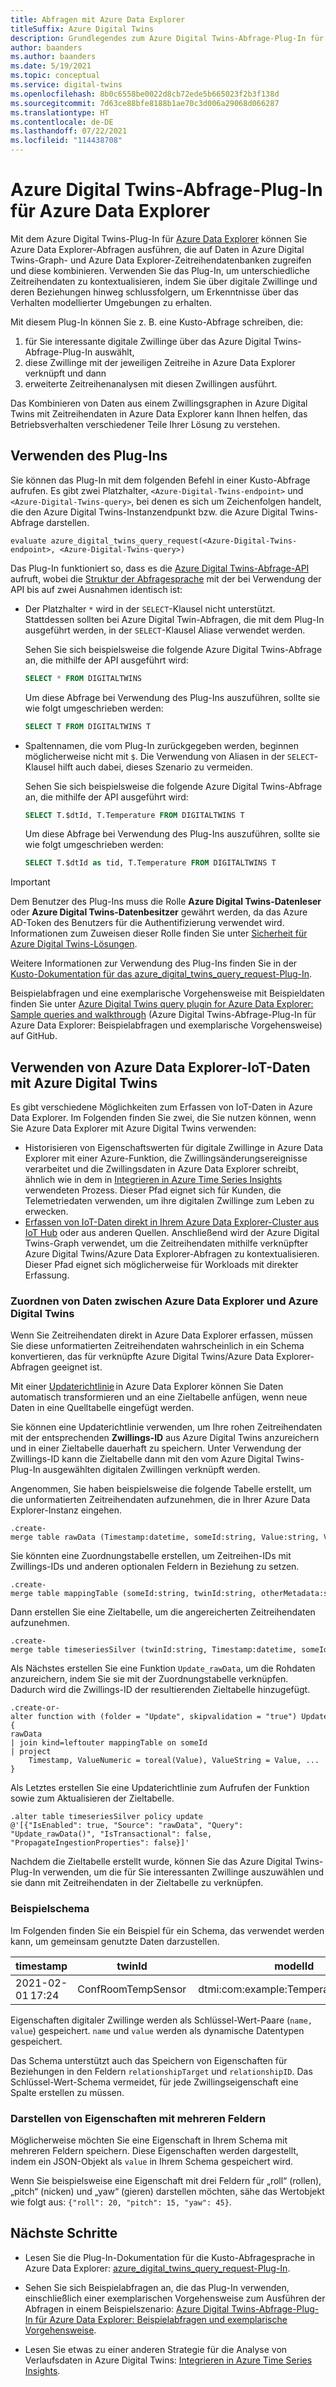 ```yaml
---
title: Abfragen mit Azure Data Explorer
titleSuffix: Azure Digital Twins
description: Grundlegendes zum Azure Digital Twins-Abfrage-Plug-In für Azure Data Explorer
author: baanders
ms.author: baanders
ms.date: 5/19/2021
ms.topic: conceptual
ms.service: digital-twins
ms.openlocfilehash: 8b0c6558be0022d8cb72ede5b665023f2b3f138d
ms.sourcegitcommit: 7d63ce88bfe8188b1ae70c3d006a29068d066287
ms.translationtype: HT
ms.contentlocale: de-DE
ms.lasthandoff: 07/22/2021
ms.locfileid: "114438708"
---
```

# <a name="azure-digital-twins-query-plugin-for-azure-data-explorer"></a>Azure Digital Twins-Abfrage-Plug-In für Azure Data Explorer

Mit dem Azure Digital Twins-Plug-In für [Azure Data Explorer](/azure/data-explorer/data-explorer-overview) können Sie Azure Data Explorer-Abfragen ausführen, die auf Daten in Azure Digital Twins-Graph- und Azure Data Explorer-Zeitreihendatenbanken zugreifen und diese kombinieren. Verwenden Sie das Plug-In, um unterschiedliche Zeitreihendaten zu kontextualisieren, indem Sie über digitale Zwillinge und deren Beziehungen hinweg schlussfolgern, um Erkenntnisse über das Verhalten modellierter Umgebungen zu erhalten.

Mit diesem Plug-In können Sie z. B. eine Kusto-Abfrage schreiben, die:
1. für Sie interessante digitale Zwillinge über das Azure Digital Twins-Abfrage-Plug-In auswählt,
2. diese Zwillinge mit der jeweiligen Zeitreihe in Azure Data Explorer verknüpft und dann 
3. erweiterte Zeitreihenanalysen mit diesen Zwillingen ausführt.  

Das Kombinieren von Daten aus einem Zwillingsgraphen in Azure Digital Twins mit Zeitreihendaten in Azure Data Explorer kann Ihnen helfen, das Betriebsverhalten verschiedener Teile Ihrer Lösung zu verstehen. 

## <a name="using-the-plugin"></a>Verwenden des Plug-Ins

Sie können das Plug-In mit dem folgenden Befehl in einer Kusto-Abfrage aufrufen. Es gibt zwei Platzhalter, `<Azure-Digital-Twins-endpoint>` und `<Azure-Digital-Twins-query>`, bei denen es sich um Zeichenfolgen handelt, die den Azure Digital Twins-Instanzendpunkt bzw. die Azure Digital Twins-Abfrage darstellen. 

```kusto
evaluate azure_digital_twins_query_request(<Azure-Digital-Twins-endpoint>, <Azure-Digital-Twins-query>) 
```

Das Plug-In funktioniert so, dass es die [Azure Digital Twins-Abfrage-API](/rest/api/digital-twins/dataplane/query) aufruft, wobei die [Struktur der Abfragesprache](concepts-query-language.md) mit der bei Verwendung der API bis auf zwei Ausnahmen identisch ist: 
* Der Platzhalter `*` wird in der `SELECT`-Klausel nicht unterstützt. Stattdessen sollten bei Azure Digital Twin-Abfragen, die mit dem Plug-In ausgeführt werden, in der `SELECT`-Klausel Aliase verwendet werden.

    Sehen Sie sich beispielsweise die folgende Azure Digital Twins-Abfrage an, die mithilfe der API ausgeführt wird:
    
    ```SQL
    SELECT * FROM DIGITALTWINS
    ```
    
    Um diese Abfrage bei Verwendung des Plug-Ins auszuführen, sollte sie wie folgt umgeschrieben werden:
    
    ```SQL
    SELECT T FROM DIGITALTWINS T
    ```
* Spaltennamen, die vom Plug-In zurückgegeben werden, beginnen möglicherweise nicht mit `$`. Die Verwendung von Aliasen in der `SELECT`-Klausel hilft auch dabei, dieses Szenario zu vermeiden.

    Sehen Sie sich beispielsweise die folgende Azure Digital Twins-Abfrage an, die mithilfe der API ausgeführt wird:
    
    ```SQL
    SELECT T.$dtId, T.Temperature FROM DIGITALTWINS T
    ```
    
    Um diese Abfrage bei Verwendung des Plug-Ins auszuführen, sollte sie wie folgt umgeschrieben werden:
    
    ```SQL
    SELECT T.$dtId as tid, T.Temperature FROM DIGITALTWINS T
    ```


>[!IMPORTANT]
>Dem Benutzer des Plug-Ins muss die Rolle **Azure Digital Twins-Datenleser** oder **Azure Digital Twins-Datenbesitzer** gewährt werden, da das Azure AD-Token des Benutzers für die Authentifizierung verwendet wird. Informationen zum Zuweisen dieser Rolle finden Sie unter [Sicherheit für Azure Digital Twins-Lösungen](concepts-security.md#authorization-azure-roles-for-azure-digital-twins).

Weitere Informationen zur Verwendung des Plug-Ins finden Sie in der [Kusto-Dokumentation für das azure_digital_twins_query_request-Plug-In](/azure/data-explorer/kusto/query/azure-digital-twins-query-request-plugin).

Beispielabfragen und eine exemplarische Vorgehensweise mit Beispieldaten finden Sie unter [Azure Digital Twins query plugin for Azure Data Explorer: Sample queries and walkthrough](https://github.com/Azure-Samples/azure-digital-twins-getting-started/tree/main/adt-adx-queries) (Azure Digital Twins-Abfrage-Plug-In für Azure Data Explorer: Beispielabfragen und exemplarische Vorgehensweise) auf GitHub.

## <a name="using-azure-data-explorer-iot-data-with-azure-digital-twins"></a>Verwenden von Azure Data Explorer-IoT-Daten mit Azure Digital Twins

Es gibt verschiedene Möglichkeiten zum Erfassen von IoT-Daten in Azure Data Explorer. Im Folgenden finden Sie zwei, die Sie nutzen können, wenn Sie Azure Data Explorer mit Azure Digital Twins verwenden:
* Historisieren von Eigenschaftswerten für digitale Zwillinge in Azure Data Explorer mit einer Azure-Funktion, die Zwillingsänderungsereignisse verarbeitet und die Zwillingsdaten in Azure Data Explorer schreibt, ähnlich wie in dem in [Integrieren in Azure Time Series Insights](how-to-integrate-time-series-insights.md) verwendeten Prozess. Dieser Pfad eignet sich für Kunden, die Telemetriedaten verwenden, um ihre digitalen Zwillinge zum Leben zu erwecken.
* [Erfassen von IoT-Daten direkt in Ihrem Azure Data Explorer-Cluster aus IoT Hub](/azure/data-explorer/ingest-data-iot-hub) oder aus anderen Quellen. Anschließend wird der Azure Digital Twins-Graph verwendet, um die Zeitreihendaten mithilfe verknüpfter Azure Digital Twins/Azure Data Explorer-Abfragen zu kontextualisieren. Dieser Pfad eignet sich möglicherweise für Workloads mit direkter Erfassung. 

### <a name="mapping-data-across-azure-data-explorer-and-azure-digital-twins"></a>Zuordnen von Daten zwischen Azure Data Explorer und Azure Digital Twins

Wenn Sie Zeitreihendaten direkt in Azure Data Explorer erfassen, müssen Sie diese unformatierten Zeitreihendaten wahrscheinlich in ein Schema konvertieren, das für verknüpfte Azure Digital Twins/Azure Data Explorer-Abfragen geeignet ist.

Mit einer [Updaterichtlinie](/azure/data-explorer/kusto/management/updatepolicy) in Azure Data Explorer können Sie Daten automatisch transformieren und an eine Zieltabelle anfügen, wenn neue Daten in eine Quelltabelle eingefügt werden. 

Sie können eine Updaterichtlinie verwenden, um Ihre rohen Zeitreihendaten mit der entsprechenden **Zwillings-ID** aus Azure Digital Twins anzureichern und in einer Zieltabelle dauerhaft zu speichern. Unter Verwendung der Zwillings-ID kann die Zieltabelle dann mit den vom Azure Digital Twins-Plug-In ausgewählten digitalen Zwillingen verknüpft werden. 

Angenommen, Sie haben beispielsweise die folgende Tabelle erstellt, um die unformatierten Zeitreihendaten aufzunehmen, die in Ihrer Azure Data Explorer-Instanz eingehen. 

```kusto
.create-merge table rawData (Timestamp:datetime, someId:string, Value:string, ValueType:string)  
```

Sie könnten eine Zuordnungstabelle erstellen, um Zeitreihen-IDs mit Zwillings-IDs und anderen optionalen Feldern in Beziehung zu setzen. 

```kusto
.create-merge table mappingTable (someId:string, twinId:string, otherMetadata:string) 
```

Dann erstellen Sie eine Zieltabelle, um die angereicherten Zeitreihendaten aufzunehmen. 

```kusto
.create-merge table timeseriesSilver (twinId:string, Timestamp:datetime, someId:string, otherMetadata:string, ValueNumeric:real, ValueString:string)  
```

Als Nächstes erstellen Sie eine Funktion `Update_rawData`, um die Rohdaten anzureichern, indem Sie sie mit der Zuordnungstabelle verknüpfen. Dadurch wird die Zwillings-ID der resultierenden Zieltabelle hinzugefügt. 

```kusto
.create-or-alter function with (folder = "Update", skipvalidation = "true") Update_rawData() { 
rawData 
| join kind=leftouter mappingTable on someId 
| project 
    Timestamp, ValueNumeric = toreal(Value), ValueString = Value, ... 
} 
```

Als Letztes erstellen Sie eine Updaterichtlinie zum Aufrufen der Funktion sowie zum Aktualisieren der Zieltabelle. 

```kusto
.alter table timeseriesSilver policy update 
@'[{"IsEnabled": true, "Source": "rawData", "Query": "Update_rawData()", "IsTransactional": false, "PropagateIngestionProperties": false}]' 
```

Nachdem die Zieltabelle erstellt wurde, können Sie das Azure Digital Twins-Plug-In verwenden, um die für Sie interessanten Zwillinge auszuwählen und sie dann mit Zeitreihendaten in der Zieltabelle zu verknüpfen. 

### <a name="example-schema"></a>Beispielschema

Im Folgenden finden Sie ein Beispiel für ein Schema, das verwendet werden kann, um gemeinsam genutzte Daten darzustellen.

| timestamp | twinId | modelId | name | value | relationshipTarget | relationshipID |
| --- | --- | --- | --- | --- | --- | --- |
| 2021-02-01 17:24 | ConfRoomTempSensor | dtmi:com:example:TemperatureSensor;1 | Temperatur | 301,0 |  |  |

Eigenschaften digitaler Zwillinge werden als Schlüssel-Wert-Paare (`name, value`) gespeichert. `name` und `value` werden als dynamische Datentypen gespeichert. 

Das Schema unterstützt auch das Speichern von Eigenschaften für Beziehungen in den Feldern `relationshipTarget` und `relationshipID`. Das Schlüssel-Wert-Schema vermeidet, für jede Zwillingseigenschaft eine Spalte erstellen zu müssen.

### <a name="representing-properties-with-multiple-fields"></a>Darstellen von Eigenschaften mit mehreren Feldern 

Möglicherweise möchten Sie eine Eigenschaft in Ihrem Schema mit mehreren Feldern speichern. Diese Eigenschaften werden dargestellt, indem ein JSON-Objekt als `value` in Ihrem Schema gespeichert wird.

Wenn Sie beispielsweise eine Eigenschaft mit drei Feldern für „roll“ (rollen), „pitch“ (nicken) und „yaw“ (gieren) darstellen möchten, sähe das Wertobjekt wie folgt aus: `{"roll": 20, "pitch": 15, "yaw": 45}`.

## <a name="next-steps"></a>Nächste Schritte

* Lesen Sie die Plug-In-Dokumentation für die Kusto-Abfragesprache in Azure Data Explorer: [azure_digital_twins_query_request-Plug-In](/azure/data-explorer/kusto/query/azure-digital-twins-query-request-plugin).

* Sehen Sie sich Beispielabfragen an, die das Plug-In verwenden, einschließlich einer exemplarischen Vorgehensweise zum Ausführen der Abfragen in einem Beispielszenario: [Azure Digital Twins-Abfrage-Plug-In für Azure Data Explorer: Beispielabfragen und exemplarische Vorgehensweise](https://github.com/Azure-Samples/azure-digital-twins-getting-started/tree/main/adt-adx-queries). 

* Lesen Sie etwas zu einer anderen Strategie für die Analyse von Verlaufsdaten in Azure Digital Twins: [Integrieren in Azure Time Series Insights](how-to-integrate-time-series-insights.md).
